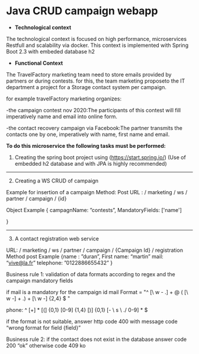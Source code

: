 # Java CRUD campaign webapp

* **Technological context**

The technological context is focused on high performance, microservices Restfull and scalability via docker.
This context is implemented with Spring Boot 2.3 with embeded database h2

* **Functional Context**

The TravelFactory marketing team need to store emails provided by partners or during contests.
for this, the team marketing proposeto the IT department a project for a Storage contact system per campaign.

for example travelFactory marketing organizes:

-the campaign contest nov 2020:The participants of this contest will fill imperatively name and email into online form. 

-the contact recovery campaign via Facebook:The partner transmits the contacts one by one, imperatively with name, first name and email. 


**To do this microservice the following tasks must be performed:**

1.  Creating the spring boot project using (https://start.spring.io/)
(Use of embedded h2 database and with JPA is highly recommended)


-------------------------------------------------------------


2.  Creating a WS CRUD of campaign

Example for insertion of a campaign
Method: Post 
URL : / marketing / ws / partner / campaign / {id}

Object Example
{
campagnName: ”contests”,
MandatoryFields: ['name']

}


-------------------------------------------------------------



3.  A contact registration web service

URL: / marketing / ws / partner / campaign / {Campaign Id} / registration
Method post
Example
{name : ”duran”,
First name: “martin”
mail: “vive@la.fr”
telephone: ”0122886655432”
}


Business rule 1: validation of data formats according to regex and the campaign mandatory fields

if mail is a mandatory for the campaign id
mail Format = "^ [\ w - \.] + @ ( [\ w -] + \.) + [\ w -] {2,4} $ "

phone: ^ [+] * [(] {0,1} [0-9] {1,4} [)] {0,1} [- \ s \ ./ 0-9] * $

if the format is not suitable, answer http code 400 with message code “wrong format for field {field}”

Business rule 2: if the contact does not exist in the database 
answer code 200 “ok”
otherwise code 409 ko
